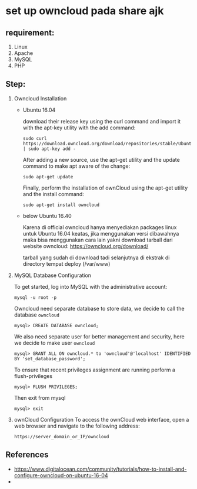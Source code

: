 # set up owncloud pada share ajk
## requirement:
1. Linux
2. Apache
3. MySQL
4. PHP


## Step:
1. Owncloud Installation
    * Ubuntu 16.04
     
        download their release key using the curl command and import it with the apt-key utility with the add command:
        ```
        sudo curl https://download.owncloud.org/download/repositories/stable/Ubuntu_16.04/Release.key | sudo apt-key add -
        ```
        After adding a new source, use the apt-get utility and the update command to make apt aware of the change:
        ```
        sudo apt-get update
        ```
        Finally, perform the installation of ownCloud using the apt-get utility and the install command:
        ```
        sudo apt-get install owncloud
        ```
    * below Ubuntu 16.40
        
        Karena di official owncloud hanya menyediakan packages linux untuk Ubuntu 16.04 keatas, jika menggunakan versi dibawahnya maka bisa menggunakan cara lain yakni download tarball dari website owncloud:
        https://owncloud.org/download/

        tarball yang sudah di download tadi selanjutnya di ekstrak di directory tempat deploy (/var/www)

2. MySQL Database Configuration
    
    To get started, log into MySQL with the administrative account:

    ``` 
    mysql -u root -p 
    ```
    Owncloud need separate database to store data, we decide to call the database `owncloud`
    ```
    mysql> CREATE DATABASE owncloud;
    ```
    We also need separate user for better management and security, here we decide to make user `owncloud`
    ```
    mysql> GRANT ALL ON owncloud.* to 'owncloud'@'localhost' IDENTIFIED BY 'set_database_password';
    ```
    To ensure that recent privileges assignment are running perform a flush-privileges
    ```
    mysql> FLUSH PRIVILEGES;
    ```
    Then exit from mysql
    ```
    mysql> exit
    ```
3. ownCloud Configuration
    To access the ownCloud web interface, open a web browser and navigate to the following address:
    ```
    https://server_domain_or_IP/owncloud
    ```

## References
* https://www.digitalocean.com/community/tutorials/how-to-install-and-configure-owncloud-on-ubuntu-16-04
* 


